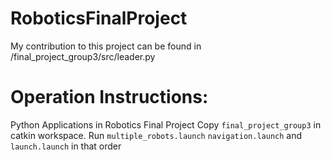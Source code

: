 # RoboticsFinalProject

My contribution to this project can be found in /final_project_group3/src/leader.py

# Operation Instructions:
Python Applications in Robotics Final Project
Copy `final_project_group3` in catkin workspace. 
Run `multiple_robots.launch` `navigation.launch` and `launch.launch` in that order
